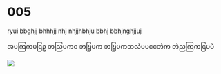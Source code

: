 # 005

ryui bbghjj bhhhjj nhj
nhjjhbhju bbhj
bbhjnghjjuj

အပကြကပငြဥ ဘညြပကင ဘဎြ့ပက
ဘဎြ့ပကဘလဲပပငငဘဲက
ဘဲညကြကငြပပဲ

![](https://images.unsplash.com/photo-1753051433052-71ce5afa6ef3?w=800&auto=format&fit=crop&q=60&ixlib=rb-4.1.0&ixid=M3wxMjA3fDB8MHxmZWF0dXJlZC1waG90b3MtZmVlZHwxOHx8fGVufDB8fHx8fA%3D%3D)